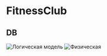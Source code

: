 # FitnessClub
## DB
![Логическая модель](https://user-images.githubusercontent.com/94076463/165103846-de7ab301-923b-4b05-9442-eb6201f6deb2.png)
![Физическая](https://user-images.githubusercontent.com/94076463/165103936-55e80272-85cf-49fa-8f07-af75d0ae54b8.png)
